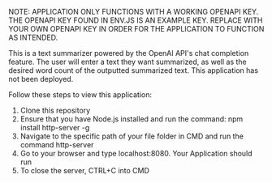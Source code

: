 NOTE: APPLICATION ONLY FUNCTIONS WITH A WORKING OPENAPI KEY. THE OPENAPI KEY FOUND IN ENV.JS IS AN EXAMPLE KEY. 
REPLACE WITH YOUR OWN OPENAPI KEY IN ORDER FOR THE APPLICATION TO FUNCTION AS INTENDED.

This is a text summarizer powered by the OpenAI API's chat completion feature.
The user will enter a text they want summarized, as well as the desired word count of the outputted summarized text.
This application has not been deployed.

Follow these steps to view this application:
1. Clone this repository
2. Ensure that you have Node.js installed and run the command: npm install http-server -g
3. Navigate to the specific path of your file folder in CMD and run the command http-server
4.  Go to your browser and type localhost:8080. Your Application should run
5.  To close the server, CTRL+C into CMD
